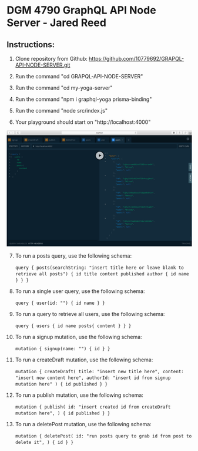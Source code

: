 # DGM 4790 GraphQL API Node Server - Jared Reed

## Instructions: 


1. Clone repository from Github: https://github.com/10779692/GRAPQL-API-NODE-SERVER.git

2. Run the command "cd GRAPQL-API-NODE-SERVER"

3. Run the command "cd my-yoga-server"

4. Run the command "npm i graphql-yoga prisma-binding"

5. Run the command "node src/index.js"

6. Your playground should start on "http://localhost:4000"

![Image of playground-layout](https://github.com/10779692/GRAPQL-API-NODE-SERVER/blob/master/playground-layout.png?raw=true)

7. To run a posts query, use the following schema: 

    `query {
  posts(searchString: "insert title here or leave blank to retrieve all posts") {
    id
    title
    content
    published
    author {
      id
      name
    }
  }
}`

8. To run a single user query, use the following schema: 

    `query {
  user(id: "") {
    id
    name
  }
}`

9. To run a query to retrieve all users, use the following schema: 

    `query {
  users {
    id
    name
    posts{
      content
    }
  }
}`

10. To run a signup mutation, use the following schema: 

    `mutation {
  signup(name: "") {
    id
  }
}`

11. To run a createDraft mutation, use the following schema: 

    `mutation {
  createDraft(
    title: "insert new title here",
    content: "insert new content here",
    authorId: "insert id from signup mutation here"
  ) {
    id
    published
  }
}`

12. To run a publish mutation, use the following schema:

    `mutation {
  publish(
    id: "insert created id from createDraft mutation here",
  ) {
    id
    published
  }
}`

13. To run a deletePost mutation, use the following schema:

    `mutation {
  deletePost(
    id: "run posts query to grab id from post to delete it",
  ) {
    id
  }
}`

